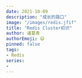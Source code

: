 ```yaml
---
date: 2021-10-09
description: "成长的路口"
image: "/images/redis.jfif"
title: "Redis Cluster初识"
author: 诸葛青
authorEmoji: 😃
pinned: false
tags:
- Redis
series:
- 
---
```



